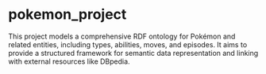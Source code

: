 # pokemon_project
This project models a comprehensive RDF ontology for Pokémon and related entities, including types, abilities, moves, and episodes. It aims to provide a structured framework for semantic data representation and linking with external resources like DBpedia.
